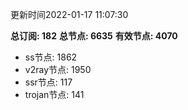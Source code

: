 更新时间2022-01-17 11:07:30

**总订阅: 182**
**总节点: 6635**
**有效节点: 4070**
- ss节点: 1862
- v2ray节点: 1950
- ssr节点: 117
- trojan节点: 141
